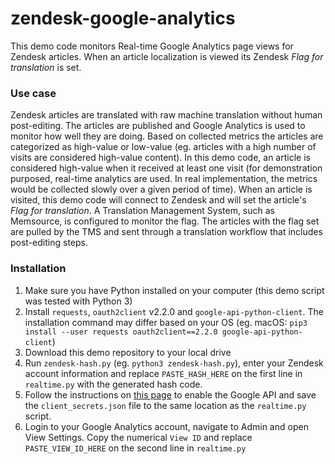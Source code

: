 zendesk-google-analytics
========

This demo code monitors Real-time Google Analytics page views for Zendesk articles. When an article localization is viewed its Zendesk _Flag for translation_ is set.


### Use case ###

Zendesk articles are translated with raw machine translation without human post-editing.
The articles are published and Google Analytics is used to monitor how well they are doing.
Based on collected metrics the articles are categorized as high-value or low-value (eg. articles with a high number of visits are considered high-value content).
In this demo code, an article is considered high-value when it received at least one visit
(for demonstration purposed, real-time analytics are used. In real implementation, the metrics 
would be collected slowly over a given period of time).
When an article is visited, this demo code will connect to Zendesk and will set the article's
_Flag for translation_.
A Translation Management System, such as Memsource, is configured to monitor the flag. The articles
with the flag set are pulled by the TMS and sent through a translation workflow that includes post-editing steps.

### Installation ###

1. Make sure you have Python installed on your computer (this demo script was tested with Python 3)
1. Install `requests`, `oauth2client` v2.2.0 and `google-api-python-client`. The installation command may differ based on your OS (eg. macOS: `pip3 install --user requests oauth2client==2.2.0 google-api-python-client`)
1. Download this demo repository to your local drive
1. Run `zendesk-hash.py` (eg. `python3 zendesk-hash.py`), enter your Zendesk account information and replace `PASTE_HASH_HERE` on the first line in `realtime.py` with the generated hash code.
1. Follow the instructions on [this page](https://developers.google.com/analytics/devguides/reporting/core/v4/quickstart/service-py#pip) to enable the Google API and save the `client_secrets.json` file to the same location as the `realtime.py` script.
1. Login to your Google Analytics account, navigate to Admin and open View Settings. Copy the numerical `View ID` and replace `PASTE_VIEW_ID_HERE` on the second line in `realtime.py`
